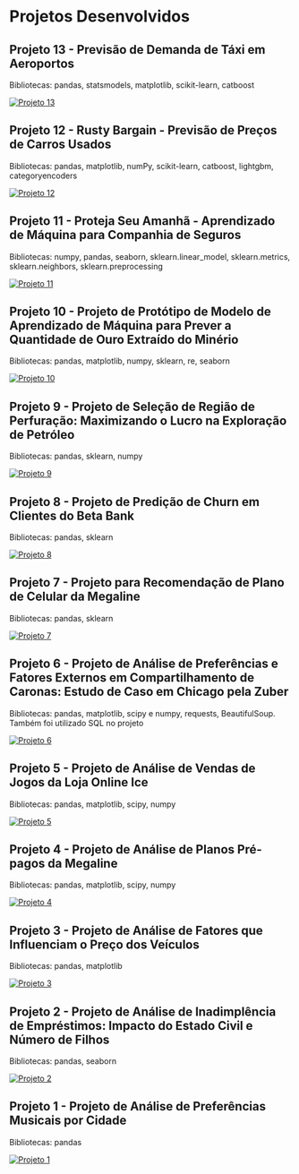 # Projetos Desenvolvidos

## Projeto 13 - Previsão de Demanda de Táxi em Aeroportos

Bibliotecas: pandas, statsmodels, matplotlib, scikit-learn, catboost

[![Projeto 13](https://img.shields.io/badge/GitHub-Ver%20Repositório-blue?logo=github)](https://github.com/filipedominguess/Projeto-13)


## Projeto 12 - Rusty Bargain - Previsão de Preços de Carros Usados

Bibliotecas: pandas, matplotlib, numPy, scikit-learn, catboost, lightgbm, categoryencoders

[![Projeto 12](https://img.shields.io/badge/GitHub-Ver%20Repositório-blue?logo=github)](https://github.com/filipedominguess/Projeto-12)

## Projeto 11 - Proteja Seu Amanhã - Aprendizado de Máquina para Companhia de Seguros

Bibliotecas: numpy, pandas, seaborn, sklearn.linear_model, sklearn.metrics, sklearn.neighbors, sklearn.preprocessing

[![Projeto 11](https://img.shields.io/badge/GitHub-Ver%20Repositório-blue?logo=github)](https://github.com/filipedominguess/Projeto-11)

## Projeto 10 - Projeto de Protótipo de Modelo de Aprendizado de Máquina para Prever a Quantidade de Ouro Extraído do Minério

Bibliotecas: pandas, matplotlib, numpy, sklearn, re, seaborn

[![Projeto 10](https://img.shields.io/badge/GitHub-Ver%20Repositório-blue?logo=github)](https://github.com/filipedominguess/Projeto-10)

## Projeto 9 - Projeto de Seleção de Região de Perfuração: Maximizando o Lucro na Exploração de Petróleo

Bibliotecas: pandas, sklearn, numpy 

[![Projeto 9](https://img.shields.io/badge/GitHub-Ver%20Repositório-blue?logo=github)](https://github.com/filipedominguess/Projeto-9)

## Projeto 8 - Projeto de Predição de Churn em Clientes do Beta Bank

Bibliotecas: pandas, sklearn

[![Projeto 8](https://img.shields.io/badge/GitHub-Ver%20Repositório-blue?logo=github)](https://github.com/filipedominguess/Projeto-8)

## Projeto 7 - Projeto para Recomendação de Plano de Celular da Megaline

Bibliotecas: pandas, sklearn

[![Projeto 7](https://img.shields.io/badge/GitHub-Ver%20Repositório-blue?logo=github)](https://github.com/filipedominguess/Projeto-7)

## Projeto 6 - Projeto de Análise de Preferências e Fatores Externos em Compartilhamento de Caronas: Estudo de Caso em Chicago pela Zuber

Bibliotecas: pandas, matplotlib, scipy e numpy, requests, BeautifulSoup. Também foi utilizado SQL no projeto

[![Projeto 6](https://img.shields.io/badge/GitHub-Ver%20Repositório-blue?logo=github)](https://github.com/filipedominguess/Projeto-6)

## Projeto 5 - Projeto de Análise de Vendas de Jogos da Loja Online Ice

Bibliotecas: pandas, matplotlib, scipy, numpy

[![Projeto 5](https://img.shields.io/badge/GitHub-Ver%20Repositório-blue?logo=github)](https://github.com/filipedominguess/Projeto-5)

## Projeto 4 - Projeto de Análise de Planos Pré-pagos da Megaline

Bibliotecas: pandas, matplotlib, scipy, numpy

[![Projeto 4](https://img.shields.io/badge/GitHub-Ver%20Repositório-blue?logo=github)](https://github.com/filipedominguess/Projeto-4)

## Projeto 3 - Projeto de Análise de Fatores que Influenciam o Preço dos Veículos

Bibliotecas: pandas, matplotlib

[![Projeto 3](https://img.shields.io/badge/GitHub-Ver%20Repositório-blue?logo=github)](https://github.com/filipedominguess/Projeto-3)

## Projeto 2 - Projeto de Análise de Inadimplência de Empréstimos: Impacto do Estado Civil e Número de Filhos

Bibliotecas: pandas, seaborn

[![Projeto 2](https://img.shields.io/badge/GitHub-Ver%20Repositório-blue?logo=github)](https://github.com/filipedominguess/Projeto-2)

## Projeto 1 - Projeto de Análise de Preferências Musicais por Cidade

Bibliotecas: pandas

[![Projeto 1](https://img.shields.io/badge/GitHub-Ver%20Repositório-blue?logo=github)](https://github.com/filipedominguess/Projeto-1)
